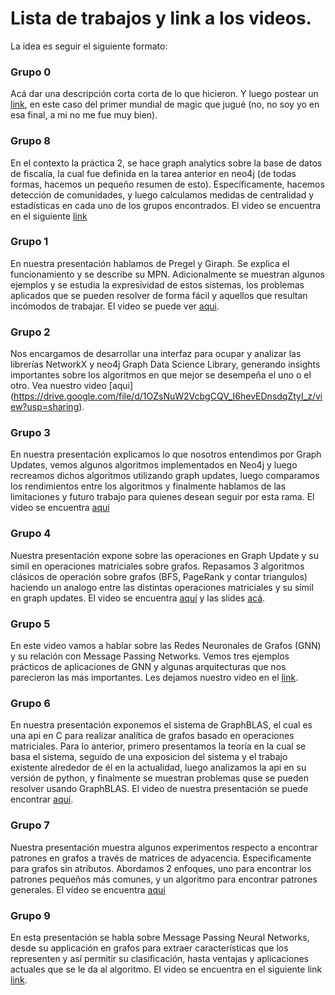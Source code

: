 # Lista de trabajos y link a los videos. 

La idea es seguir el siguiente formato: 

### Grupo 0
Acá dar una descripción corta corta de lo que hicieron. 
Y luego postear un [link](https://www.youtube.com/watch?v=wqBPpZV7oxw), en este caso del primer mundial de magic que jugué (no, no soy yo en esa final, a mi no me fue muy bien).  


### Grupo 8
En el contexto la práctica 2, se hace graph analytics sobre la base de datos de fiscalía, la cual fue definida en la tarea anterior en neo4j (de todas formas, hacemos un pequeño resumen de esto). Específicamente, hacemos detección de comunidades, y luego calculamos medidas de centralidad y estadísticas en cada uno de los grupos encontrados. El video se encuentra en el siguiente [link](https://drive.google.com/file/d/1Fj00wnr43pXVlld-8bZYshcKc38jMUev/view?usp=sharing)

### Grupo 1
En nuestra presentación hablamos de Pregel y Giraph. Se explica el funcionamiento y se describe su MPN. Adicionalmente se muestran algunos ejemplos y se estudia la expresividad de estos sistemas, los problemas aplicados que se pueden resolver de forma fácil y aquellos que resultan incómodos de trabajar.
El video se puede ver [aqui](https://drive.google.com/file/d/1bIWwE2ILeanWEGE5BxzgnFObrHQ_nA3-/view?usp=sharing).

### Grupo 2
Nos encargamos de desarrollar una interfaz para ocupar y analizar las librerías NetworkX y neo4j Graph Data Science Library, generando insights importantes sobre los algoritmos en que mejor se desempeña el uno o el otro. Vea nuestro video [aqui] (https://drive.google.com/file/d/1OZsNuW2VcbgCQV_I6hevEDnsdqZtyI_z/view?usp=sharing).

### Grupo 3
En nuestra presentación explicamos lo que nosotros entendimos por Graph Updates, vemos algunos algoritmos implementados en Neo4j y luego recreamos dichos algoritmos utilizando graph updates, luego comparamos los rendimientos entre los algoritmos y finalmente hablamos de las limitaciones y futuro trabajo para quienes desean seguir por esta rama. El video se encuentra [aquí](https://youtu.be/8qE18u-39BQ)

### Grupo 4

Nuestra presentación expone sobre las operaciones en Graph Update y su simil en operaciones matriciales sobre grafos. Repasamos 3 algoritmos clásicos  de operación sobre grafos (BFS, PageRank y contar triangulos) haciendo un analogo entre las distintas operaciones matriciales y su simil en graph updates. El video se encuentra [aquí](https://drive.google.com/file/d/1Z3oZ9JpvqUr2-1n8ZMqGtWgM164y9VIj/view?usp=sharing) y las slides [acá](https://docs.google.com/presentation/d/1jiNhxw24jAncMkHBcHwBaXyv-BAVs6-e-KtTcT4JcNY/edit?usp=sharing).

### Grupo 5
En este video vamos a hablar sobre las Redes Neuronales de Grafos (GNN) y su relación con Message Passing Networks. Vemos tres ejemplos prácticos de aplicaciones de GNN y algunas arquitecturas que nos parecieron las más importantes. Les dejamos nuestro video en el [link](https://drive.google.com/file/d/1BBmg0WwsDSmXk6j7HDAWoC_hAV7tXpyK/view?usp=sharing).

### Grupo 6
En nuestra presentación exponemos el sistema de GraphBLAS, el cual es una api en C para realizar analítica de grafos basado en operaciones matriciales. Para lo anterior, primero presentamos la teoría en la cual se basa el sistema, seguido de una exposicion del sistema y el trabajo existente alrededor de él en la actualidad, luego analizamos la api en su versión de python, y finalmente se muestran problemas quse se pueden resolver usando GraphBLAS. El video de nuestra presentación se puede encontrar [aquí](https://drive.google.com/file/d/1Pqgi6aiJxfyTbrkq-yXNStoAmxuR9FNl/view?usp=sharing).

### Grupo 7

Nuestra presentación muestra algunos experimentos respecto a encontrar patrones en grafos a través de matrices de adyacencia. Especificamente para grafos sin atributos. Abordamos 2 enfoques, uno para encontrar los patrones pequeños más comunes, y un algoritmo para  encontrar patrones generales. El vídeo se encuentra [aquí](https://drive.google.com/file/d/1kSOL5bHKpZbd8eJ-knvC4HsycP10cQ6m/view?usp=sharing)

### Grupo 9
En esta presentación se habla sobre Message Passing Neural Networks, desde su applicación en grafos para extraer características que los representen y así permitir su clasificación, hasta ventajas y aplicaciones actuales que se le da al algoritmo. El video se encuentra en el siguiente link [link](https://youtu.be/v9NynxkYDJ4).
